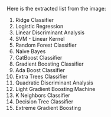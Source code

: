 Here is the extracted list from the image:

1. Ridge Classifier
2. Logistic Regression
3. Linear Discriminant Analysis
4. SVM - Linear Kernel
5. Random Forest Classifier
6. Naive Bayes
7. CatBoost Classifier
8. Gradient Boosting Classifier
9. Ada Boost Classifier
10. Extra Trees Classifier
11. Quadratic Discriminant Analysis
12. Light Gradient Boosting Machine
13. K Neighbors Classifier
14. Decision Tree Classifier
15. Extreme Gradient Boosting